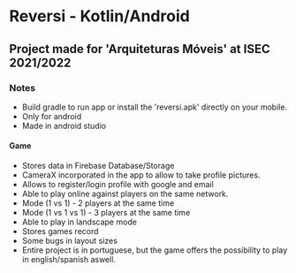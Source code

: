 # Reversi - Kotlin/Android
 
## Project made for 'Arquiteturas Móveis' at ISEC 2021/2022 

### Notes
- Build gradle to run app or install the 'reversi.apk' directly on your mobile.
- Only for android
- Made in android studio
#### Game
- Stores data in Firebase Database/Storage
- CameraX incorporated in the app to allow to take profile pictures.
- Allows to register/login profile with google and email 
- Able to play online against players on the same network.
- Mode (1 vs 1) - 2 players at the same time
- Mode (1 vs 1 vs 1) - 3 players at the same time
- Able to play in landscape mode
- Stores games record
- Some bugs in layout sizes
- Entire project is in portuguese, but the game offers the possibility to play in english/spanish aswell.

